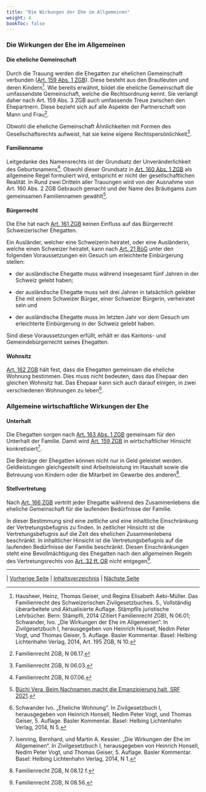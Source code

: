 ```yaml
---
title: "Die Wirkungen der Ehe im Allgemeinen"
weight: 4
bookToc: false
---
```


### Die Wirkungen der Ehe im Allgemeinen

#### Die eheliche Gemeinschaft

Durch die Trauung werden die Ehegatten zur ehelichen Gemeinschaft
verbunden ([Art. 159 Abs. 1 ZGB](https://www.fedlex.admin.ch/eli/cc/24/233_245_233/de#art_159)). Diese besteht aus den Brautleuten und
deren Kindern[^6]. Wie bereits erwähnt, bildet die eheliche Gemeinschaft
die umfassendste Gemeinschaft, welche die Rechtsordnung kennt. Sie
verlangt daher nach Art. 159 Abs. 3 ZGB auch umfassende Treue zwischen
den Ehepartnern. Diese bezieht sich auf alle Aspekte der Partnerschaft
von Mann und Frau[^7].

Obwohl die eheliche Gemeinschaft Ähnlichkeiten mit Formen des
Gesellschaftsrechts aufweist, hat sie keine eigene
Rechtspersönlichkeit[^8].

#### Familienname

Leitgedanke des Namensrechts ist der Grundsatz der Unveränderlichkeit
des Geburtsnamens[^9]. Obwohl dieser Grundsatz in [Art. 160 Abs. 1 ZGB](https://www.fedlex.admin.ch/eli/cc/24/233_245_233/de#art_160)
als allgemeine Regel formuliert wird, entspricht er nicht der
gesellschaftlichen Realität. In Rund zwei Dritteln aller Trauungen wird von
der Ausnahme von Art. 160 Abs. 2 ZGB Gebrauch gemacht und der Name des
Bräutigams zum gemeinsamen Familiennamen gewählt[^10].

#### Bürgerrecht

Die Ehe hat nach [Art. 161 ZGB](https://www.fedlex.admin.ch/eli/cc/24/233_245_233/de#art_161) keinen Einfluss auf das Bürgerrecht
Schweizerischer Ehegatten.

Ein Ausländer, welcher eine Schweizerin heiratet, oder eine
Ausländerin, welche einen Schweizer heiratet, kann nach [Art. 21 BüG](https://www.fedlex.admin.ch/eli/cc/2016/404/de#art_21)
unter den folgenden Voraussetzungen ein Gesuch um erleichterte
Einbürgerung stellen:

-   der ausländische Ehegatte muss während insegesamt fünf Jahren in der
    Schweiz gelebt haben;

-   der ausländische Ehegatte muss seit drei Jahren in tatsächlich
    gelebter Ehe mit einem Schweizer Bürger, einer Schweizer Bürgerin,
    verheiratet sein und

-   der ausländische Ehegatte muss im letzten Jahr vor dem Gesuch um
    erleichterte Einbürgerung in der Schweiz gelebt haben.

Sind diese Voraussetzungen erfüllt, erhält er das Kantons- und
Gemeindebürgerrecht seines Ehegatten.

#### Wohnsitz

[Art. 162 ZGB](https://www.fedlex.admin.ch/eli/cc/24/233_245_233/de#art_162) hält fest, dass die Ehegatten gemeinsam die eheliche
Wohnung bestimmen. Dies muss nicht bedeuten, dass das Ehepaar den
gleichen Wohnsitz hat. Das Ehepaar kann sich auch darauf einigen, in
zwei verschiedenen Wohnungen zu leben[^11].

### Allgemeine wirtschaftliche Wirkungen der Ehe

#### Unterhalt

Die Ehegatten sorgen nach [Art. 163 Abs. 1 ZGB](https://www.fedlex.admin.ch/eli/cc/24/233_245_233/de#art_163) gemeinsam für den
Unterhalt der Familie. Damit wird [Art. 159 ZGB](https://www.fedlex.admin.ch/eli/cc/24/233_245_233/de#art_159) in wirtschaftlicher
Hinsicht konkretisiert[^12].

Die Beiträge der Ehegatten können nicht nur in Geld geleistet werden.
Geldleistungen gleichgestellt sind Arbeitsleistung im Haushalt sowie die
Betreuung von Kindern oder die Mitarbeit im Gewerbe des anderen[^13].

#### Stellvertretung

Nach [Art. 166 ZGB](https://www.fedlex.admin.ch/eli/cc/24/233_245_233/de#art_166) vertritt jeder Ehegatte während des Zusammenlebens die
eheliche Gemeinschaft für die laufenden Bedürfnisse der Familie.

In dieser Bestimmung sind eine zeitliche und eine inhaltliche
Einschränkung der Vertretungsbefugnis zu finden. In zeitlicher Hinsicht
ist die Vertretungsbefugnis auf die Zeit des ehelichen Zusammenlebens
beschränkt. In inhaltlicher Hinsicht ist die Vertretungsbefugnis auf die
laufenden Bedürfnisse der Familie beschränkt. Diesen Einschränkungen
steht eine Bevollmächtigung des Ehegatten nach den allgemeinen Regeln
des Vertretungsrechts von [Art. 32
ff. OR](https://www.fedlex.admin.ch/eli/cc/27/317_321_377/de#part_1/tit_1/chap_1/lvl_G)
nicht entgegen[^14].

---

| [Vorherige Seite](trauung_im_ausland) | [Inhaltsverzeichnis](../index) | [Nächste Seite](gueterrecht/ordentlicher_gueterstand.md)

[^6]: Hausheer, Heinz, Thomas Geiser, und Regina Elisabeth Aebi-Müller.
    Das Familienrecht des Schweizerischen Zivilgesetzbuches. 5.,
    Vollständig überarbeitete und Aktualisierte Auflage. Stämpflis
    juristische Lehrbücher. Bern: Stämpfli, 2014 (Zitiert Familienrecht ZGB),
 N 06.01; Schwander, Ivo. „Die Wirkungen der Ehe im Allgemeinen“. In Zivilgesetzbuch I, herausgegeben von Heinrich Honsell, Nedim Peter Vogt, und Thomas Geiser, 5. Auflage. Basler Kommentar. Basel: Helbing Lichtenhahn Verlag, 2014, Art. 195 ZGB, N 10.

[^7]: Familienrecht ZGB, N 06.17.

[^8]: Familienrecht ZGB, N 06.03.

[^9]: Familienrecht ZGB, N 07.06.

[^10]: [Büchi Vera, Beim Nachnamen macht die Emanzipierung halt, SRF 2021](https://www.srf.ch/radio-srf-1/radio-srf-1/gleichstellung-und-namen-beim-nachnamen-macht-die-emanzipierung-halt#:~:text=Das%20Schweizer%20Namensrecht%20im%20Wandel&text=Bis%201984%20galt%20in%20der,den%20Namen%20des%20Mannes%20annimmt.).

[^11]: Schwander Ivo. „Eheliche Wohnung“. In Zivilgesetzbuch I, herausgegeben von Heinrich Honsell, Nedim Peter Vogt, und Thomas Geiser, 5. Auflage. Basler Kommentar. Basel: Helbing Lichtenhahn Verlag, 2014, N 5.

[^12]: Isenring, Bernhard, und Martin A. Kessler. „Die Wirkungen der Ehe
    im Allgemeinen“. In Zivilgesetzbuch I, herausgegeben von Heinrich
    Honsell, Nedim Peter Vogt, und Thomas Geiser, 5. Auflage. Basler
    Kommentar. Basel: Helbing Lichtenhahn Verlag, 2014,  N 1.

[^13]: Familienrecht ZGB, N 08.12 f.

[^14]: Familienrecht ZGB, N 08.56.
